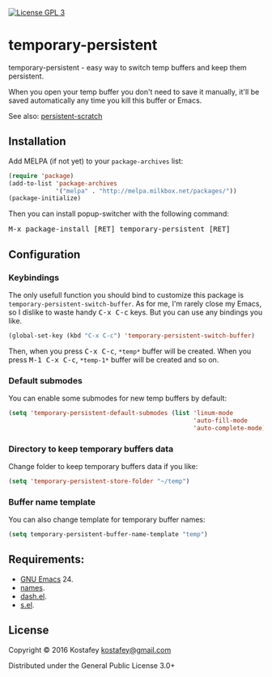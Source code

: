 [![License GPL 3](https://img.shields.io/badge/license-GPL_3-green.svg)](http://www.gnu.org/licenses/gpl-3.0.txt)

# temporary-persistent

temporary-persistent - easy way to switch temp buffers and keep them persistent.

When you open your temp buffer you don't need to save it manually,
it'll be saved automatically any time you kill this buffer or Emacs.

See also: [persistent-scratch](https://github.com/Fanael/persistent-scratch)

## Installation

Add MELPA (if not yet) to your `package-archives` list:

```lisp
(require 'package)
(add-to-list 'package-archives
             '("melpa" . "http://melpa.milkbox.net/packages/"))
(package-initialize)
```

Then you can install popup-switcher with the following command:

<kbd>M-x package-install [RET] temporary-persistent [RET]</kbd>

## Configuration

### Keybindings

The only usefull function you should bind to customize this package is
`temporary-persistent-switch-buffer`.
As for me, I'm rarely close my Emacs, so I dislike to waste handy 
<kbd>C-x C-c</kbd> keys. But you can use any bindings you like.

```lisp
(global-set-key (kbd "C-x C-c") 'temporary-persistent-switch-buffer)
```

Then, when you press <kbd>C-x C-c</kbd>, `*temp*` buffer will be created.
When you press <kbd>M-1 C-x C-c</kbd>, `*temp-1*` buffer will be created and so on.

### Default submodes

You can enable some submodes for new temp buffers by default:

```lisp
(setq 'temporary-persistent-default-submodes (list 'linum-mode
                                                   'auto-fill-mode
                                                   'auto-complete-mode))
```

### Directory to keep temporary buffers data

Change folder to keep temporary buffers data if you like:

```lisp
(setq 'temporary-persistent-store-folder "~/temp")
```

### Buffer name template

You can also change template for temporary buffer names:

```lisp
(setq temporary-persistent-buffer-name-template "temp")
```

## Requirements:

* [GNU Emacs](http://www.gnu.org/software/emacs/emacs.html) 24.
* [names](https://github.com/Malabarba/names).
* [dash.el](https://github.com/magnars/dash.el).
* [s.el](https://github.com/magnars/s.el).

## License

Copyright © 2016 Kostafey <kostafey@gmail.com>

Distributed under the General Public License 3.0+
